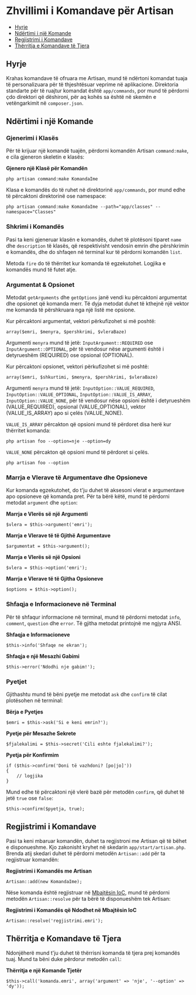 # Zhvillimi i Komandave për Artisan

- [Hyrje](#hyrje)
- [Ndërtimi i një Komande](#ndertimi-i-nje-komande)
- [Regjistrimi i Komandave](#regjistrimi-i-komandave)
- [Thërritja e Komandave të Tjera](#therritja-e-komandave-te-tjera)

<a name="hyrje"></a>
## Hyrje

Krahas komandave të ofruara me Artisan, mund të ndërtoni komandat tuaja të personalizuara për të thjeshtësuar veprime në aplikacione. Direktoria standarte për të ruajtur komandat është `app/commands`, por mund të përdorni çdo direktori që dëshironi, për aq kohës sa është në skemën e vetëngarkimit në `composer.json`.

<a name="ndertimi-i-nje-komande"></a>
## Ndërtimi i një Komande

### Gjenerimi i Klasës

Për të krijuar një komandë tuajën, përdorni komandën Artisan `command:make`, e cila gjeneron skeletin e klasës:

**Gjenero një Klasë për Komandën**

	php artisan command:make KomandaIme

Klasa e komandës do të ruhet në direktorinë `app/commands`, por mund edhe të përcaktoni direktorinë ose namespace:

	php artisan command:make KomandaIme --path="app/classes" --namespace="Classes"

### Shkrimi i Komandës

Pasi ta keni gjeneruar klasën e komandës, duhet të plotësoni tiparet `name` dhe `description` të klasës, që respektivisht vendosin emrin dhe përshkrimin e komandës, dhe do shfaqen në terminal kur të përdorni komandën `list`.

Metoda `fire` do të thërritet kur komanda të egzekutohet. Logjika e komandës mund të futet atje.

### Argumentat & Opsionet

Metodat `getArguments` dhe `getOptions` janë vendi ku përcaktoni argumentat dhe opsionet që komanda merr. Të dyja metodat duhet të kthejnë një vektor me komanda të përshkruara nga një listë me opsione.

Kur përcaktoni argumentat, vektori përkufizohet si më poshtë:

	array($emri, $menyra, $pershkrimi, $vleraBaze)

Argumenti `menyra` mund të jetë: `InputArgument::REQUIRED` ose `InputArgument::OPTIONAL`, për të vendosur nëse argumenti është i detyrueshëm (REQUIRED) ose opsional (OPTIONAL).

Kur përcaktoni opsionet, vektori përkufizohet si më poshtë:

	array($emri, $shkurtimi, $menyra, $pershkrimi, $vleraBaze)

Argumenti `menyra` mund të jetë: `InputOption::VALUE_REQUIRED`, `InputOption::VALUE_OPTIONAL`, `InputOption::VALUE_IS_ARRAY`, `InputOption::VALUE_NONE`, për të vendosur nëse opsioni është i detyrueshëm (VALUE_REQUIRED), opsional (VALUE_OPTIONAL), vektor (VALUE_IS_ARRAY) apo si çelës (VALUE_NONE).

`VALUE_IS_ARRAY` përcakton që opsioni mund të përdoret disa herë kur thërritet komanda:

	php artisan foo --option=nje --option=dy

`VALUE_NONE` përcakton që opsioni mund të përdoret si çelës.

	php artisan foo --option

### Marrja e Vlerave të Argumentave dhe Opsioneve

Kur komanda egzekutohet, do t'ju duhet të aksesoni vlerat e argumentave apo opsioneve që komanda pret. Për ta bërë këtë, mund të përdorni metodat `argument` dhe `option`:

**Marrja e Vlerës së një Argumenti**

	$vlera = $this->argument('emri');

**Marrja e Vlerave të të Gjithë Argumentave**

	$argumentat = $this->argument();

**Marrja e Vlerës së një Opsioni**

	$vlera = $this->option('emri');

**Marrja e Vlerave të të Gjitha Opsioneve**

	$options = $this->option();

### Shfaqja e Informacioneve në Terminal

Për të shfaqur informacione në terminal, mund të përdorni metodat `info`, `comment`, `question` dhe `error`. Të gjitha metodat printojnë me ngjyra ANSI.

**Shfaqja e Informacioneve**

	$this->info('Shfaqe ne ekran');

**Shfaqja e një Mesazhi Gabimi**

	$this->error('Ndodhi nje gabim!');

### Pyetjet

Gjithashtu mund të bëni pyetje me metodat `ask` dhe `confirm` të cilat plotësohen në terminal:

**Bërja e Pyetjes**

	$emri = $this->ask('Si e keni emrin?');

**Pyetje për Mesazhe Sekrete**

	$fjalekalimi = $this->secret('Cili eshte fjalekalimi?');

**Pyetja për Konfirmim**

	if ($this->confirm('Doni të vazhdoni? [po|jo]'))
	{
		// logjika
	}

Mund edhe të përcaktoni një vlerë bazë për metodën `confirm`, që duhet të jetë `true` ose `false`:

	$this->confirm($pyetja, true);

<a name="regjistrimi-i-komandave"></a>
## Regjistrimi i Komandave

Pasi ta keni mbaruar komandën, duhet ta regjistroni me Artisan që të bëhet e disponueshme. Kjo zakonisht kryhet në skedarin `app/start/artisan.php`. Brenda atij skedari duhet të përdorni metodën `Artisan::add` për ta regjistruar komandën:

**Regjistrimi i Komandës me Artisan**

	Artisan::add(new KomandaIme);

Nëse komanda është regjistruar në [Mbajtësin IoC](/docs/ioc), mund të përdorni metodën `Artisan::resolve` për ta bërë të disponueshëm tek Artisan:

**Regjistrimi i Komandës që Ndodhet në Mbajtësin IoC**

	Artisan::resolve('regjistrimi.emri');

<a name="therritja-e-komandave-te-tjera"></a>
## Thërritja e Komandave të Tjera

Ndonjëherë mund t'ju duhet të thërrisni komanda të tjera prej komandës tuaj. Mund ta bëni duke përdorur metodën `call`:

**Thërritja e një Komande Tjetër**

	$this->call('komanda.emri', array('argument' => 'nje', '--option' => 'dy'));
